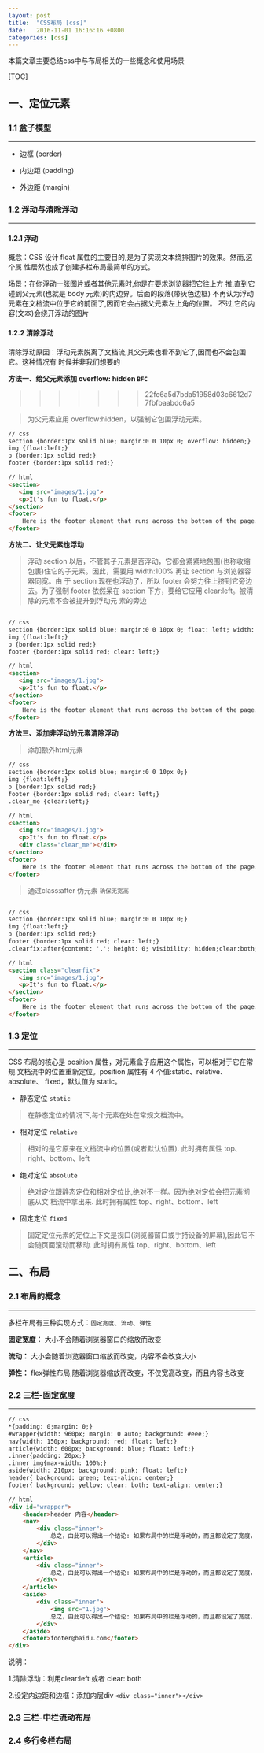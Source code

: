 ```yaml
---
layout: post
title:  "CSS布局 [css]"
date:   2016-11-01 16:16:16 +0800
categories: [css]
---
```



本篇文章主要总结css中与布局相关的一些概念和使用场景

[TOC]

## 一、定位元素

### 1.1 盒子模型

---

* 边框 (border)

* 内边距 (padding)

* 外边距 (margin)


### 1.2 浮动与清除浮动

---

#### 1.2.1 浮动

概念：CSS 设计 float 属性的主要目的,是为了实现文本绕排图片的效果。然而,这个属 性居然也成了创建多栏布局最简单的方式。

场景：在你浮动一张图片或者其他元素时,你是在要求浏览器把它往上方 推,直到它碰到父元素(也就是 body 元素)的内边界。后面的段落(带灰色边框) 不再认为浮动元素在文档流中位于它的前面了,因而它会占据父元素左上角的位置。 不过,它的内容(文本)会绕开浮动的图片

#### 1.2.2 清除浮动

清除浮动原因：浮动元素脱离了文档流,其父元素也看不到它了,因而也不会包围它。这种情况有 时候并非我们想要的

**方法一、给父元素添加 overflow: hidden `BFC`**
>>>>>>> 22fc6a5d7bda51958d03c6612d77fbfbaabdc6a5


> 为父元素应用 overflow:hidden，以强制它包围浮动元素。

```html
// css
section {border:1px solid blue; margin:0 0 10px 0; overflow: hidden;}
img {float:left;}
p {border:1px solid red;}
footer {border:1px solid red;}

// html
<section>
   <img src="images/1.jpg">
   <p>It's fun to float.</p>
</section>
<footer>
    Here is the footer element that runs across the bottom of the page.
</footer>

```


**方法二、让父元素也浮动**

> 浮动 section 以后，不管其子元素是否浮动，它都会紧紧地包围(也称收缩包裹)住它的子元素。因此，需要用 width:100% 再让 section 与浏览器容器同宽。由 于 section 现在也浮动了，所以 footer 会努力往上挤到它旁边去。为了强制 footer 依然呆在 section 下方，要给它应用 clear:left。被清除的元素不会被提升到浮动元 素的旁边

```html

// css
section {border:1px solid blue; margin:0 0 10px 0; float: left; width: 100%;}
img {float:left;}
p {border:1px solid red;}
footer {border:1px solid red; clear: left;}

// html
<section>
   <img src="images/1.jpg">
   <p>It's fun to float.</p>
</section>
<footer>
    Here is the footer element that runs across the bottom of the page.
</footer>
```


**方法三、添加非浮动的元素清除浮动**


> 添加额外html元素

```html
// css
section {border:1px solid blue; margin:0 0 10px 0;}
img {float:left;}
p {border:1px solid red;}
footer {border:1px solid red; clear: left;}
.clear_me {clear:left;}

// html
<section>
   <img src="images/1.jpg">
   <p>It's fun to float.</p>
   <div class="clear_me"></div>
</section>
<footer>
    Here is the footer element that runs across the bottom of the page.
</footer>
```


> 通过class:after 伪元素 `确保无宽高`

```html

// css 
section {border:1px solid blue; margin:0 0 10px 0;}
img {float:left;}
p {border:1px solid red;}
footer {border:1px solid red; clear: left;}
.clearfix:after{content: '.'; height: 0; visibility: hidden;clear:both; display: block;}

// html
<section class="clearfix">
   <img src="images/1.jpg">
   <p>It's fun to float.</p>
</section>
<footer>
    Here is the footer element that runs across the bottom of the page.
</footer>
```

### 1.3 定位

---

CSS 布局的核心是 position 属性，对元素盒子应用这个属性，可以相对于它在常规 文档流中的位置重新定位。position 属性有 4 个值:static、relative、absolute、 fixed，默认值为 static。

* 静态定位	`static`

> 在静态定位的情况下,每个元素在处在常规文档流中。

* 相对定位	`relative`

> 相对的是它原来在文档流中的位置(或者默认位置). 此时拥有属性 top、right、bottom、left

* 绝对定位	`absolute`

> 绝对定位跟静态定位和相对定位比,绝对不一样。因为绝对定位会把元素彻底从文 档流中拿出来. 此时拥有属性 top、right、bottom、left

* 固定定位	`fixed`

> 固定定位元素的定位上下文是视口(浏览器窗口或手持设备的屏幕),因此它不会随页面滚动而移动. 此时拥有属性 top、right、bottom、left


## 二、布局

### 2.1 布局的概念

---

多栏布局有三种实现方式：`固定宽度`、`流动`、`弹性`

**固定宽度：** 大小不会随着浏览器窗口的缩放而改变

**流动：** 大小会随着浏览器窗口缩放而改变，内容不会改变大小

**弹性：** flex弹性布局,随着浏览器缩放而改变，不仅宽高改变，而且内容也改变


### 2.2 三栏-固定宽度

---

```html
// css
*{padding: 0;margin: 0;}
#wrapper{width: 960px; margin: 0 auto; background: #eee;}
nav{width: 150px; background: red; float: left;}
article{width: 600px; background: blue; float: left;}
.inner{padding: 20px;}
.inner img{max-width: 100%;}
aside{width: 210px; background: pink; float: left;}
header{ background: green; text-align: center;}
footer{ background: yellow; clear: both; text-align: center;}

// html
<div id="wrapper">
    <header>header 内容</header>
    <nav>
        <div class="inner">
            总之，由此可以得出一个结论: 如果布局中的栏是浮动的，而且都设定了宽度，你就根本不要去动它!要动，就把 内容放在内部 div 里，动这个 div。
        </div>
    </nav>
    <article>
        <div class="inner">
            总之，由此可以得出一个结论: 如果布局中的栏是浮动的，而且都设定了宽度，你就根本不要去动它!要动，就把 内容放在内部 div 里，动这个 div。
        </div>
    </article>
    <aside>
        <div class="inner">
            <img src="1.jpg">
            总之，由此可以得出一个结论: 如果布局中的栏是浮动的，而且都设定了宽度，你就根本不要去动它!要动，就把 内容放在内部 div 里，动这个 div。
        </div>
    </aside>
    <footer>footer@baidu.com</footer>
</div>
```

说明：

1.清除浮动：利用clear:left 或者 clear: both

2.设定内边距和边框：添加内层div `<div class="inner"></div>`


### 2.3 三栏-中栏流动布局

### 2.4 多行多栏布局